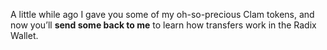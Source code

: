 A little while ago I gave you some of my oh-so-precious Clam tokens, and now you’ll **send some back to me** to learn how transfers work in the Radix Wallet.
